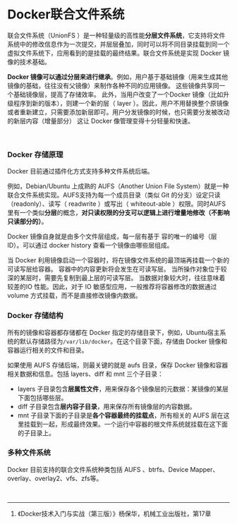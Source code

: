 # Docker联合文件系统

联合文件系统（UnionFS ）是一种轻量级的高性能**分层文件系统**，它支持将文件系统中的修改信息作为一次提交，并层层叠加，同时可以将不同目录挂载到同一个虚拟文件系统下，应用看到的是挂载的最终结果。联合文件系统是实现 Docker 镜像的技术基础。

**Docker 镜像可以通过分层来进行继承**。例如，用户基于基础镜像（用来生成其他镜像的基础，往往没有父镜像）来制作各种不同的应用镜像。 这些镜像共享同一个基础镜像层，提高了存储效率。 此外，当用户改变了一个Docker 镜像（比如升级程序到新的版本），则建一个新的层（ layer ）。因此，用户不用替换整个原镜像或者重新建立，只需要添加新层即可。用户分发镜像的时候，也只需要分发被改动的新层内容（增量部分） 这让 Docker
像管理变得十分轻量和快速。

<br>

### Docker 存储原理

Docker 目前通过插件化方式支持多种文件系统后端。

例如，Debian/Ubuntu 上成熟的 AUFS（Another Union File System）就是一种联合文件系统实现。AUFS支持为每一个成员目录（类似 Git 的分支）设定只读（readonly）、读写（ readwrite ）或写出（ whiteout-able ）权限。同时AUFS里有一个类似**分层**的概念，**对只读权限的分支可以逻辑上进行增量地修改（不影响只读部分的）**。

Docker 镜像自身就是由多个文件层组成，每一层有基于 容的唯一的编号（层 ID）。可以通过 docker history 查看一个镜像由哪些层组成。

当 Docker 利用镜像启动一个容器时，将在镜像文件系统的最顶端再挂载一个新的可读写层给容器。 容器中的内容更新将会发生在可读写层。 当所操作对象位于较深的某层时，需要先复制到最上层的可读写层。 当数据对象较大时，往往意味着较差的IO 性能。因此，对于 IO 敏感型应用，一般推荐将容器修改的数据通过 volume 方式挂载，而不是直接修改镜像内数据。

### Docker 存储结构

所有的镜像和容器都存储都在 Docker 指定的存储目录下，例如，Ubuntu宿主系统的默认存储路径为`/var/lib/docker`。在这个目录下面，存储由 Docker 镜像和容器运行相关的文件和目录。

如果使用 AUFS 存储后端，则最关键的就是 aufs 目录，保存 Docker 镜像和容器相关数据和信息。包括 layers、diff 和 mnt 三个子目录：

- layers 子目录包含**层属性文件**，用来保存各个镜像层的元数据：某镜像的某层下面包括哪些层。
- diff 子目录包含**层内容子目录**，用来保存所有镜像层的内容数据。
- mnt 子目录下面的子目录是**各个容器最终的挂载点**，所有相关的 AUFS 层在这里挂载到一起，形成最终效果。一个运行中容器的根文件系统就挂载在这下面的子目录上。

### 多种文件系统

Docker 目前支持的联合文件系统种类包括 AUFS 、btrfs、Device Mapper、overlay、overlay2、vfs、zfs等。

<br>

---

1. 《Docker技术入门与实战（第三版）》杨保华，机械工业出版社，第17章
